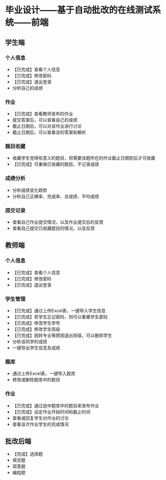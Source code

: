 # 毕业设计——基于自动批改的在线测试系统——前端

## 学生端

### 个人信息
- 【已完成】查看个人信息
- 【已完成】修改密码
- 【已完成】退出登录
- 分析自己的成绩
### 作业
- 【已完成】查看教师发布的作业
- 提交答案后，可以查看自己的成绩
- 截止日期后，可以对该作业进行讨论
- 截止日期后，可以查看该的答案和解析
### 题目收藏
- 收藏学生觉得有意义的题目，但需要该题所在的作业截止日期到后才可收藏
- 【已完成】可重做已收藏的题目，不记录成绩
### 成绩分析
- 分析成绩变化趋势
- 分析自己正确率、完成率、总成绩、平均成绩
### 提交记录
- 查看自己作业提交情况，以及作业提交后的反馈
- 查看自己提交已收藏题目的情况，以及反馈

## 教师端

### 个人信息
- 【已完成】查看个人信息
- 【已完成】修改密码
- 【已完成】退出登录
### 学生管理
- 【已完成】通过上传Excel表，一键导入学生信息
- 【已完成】若学生忘记密码，则可以重置学生密码
- 【已完成】修改学生学号
- 【已完成】修改学生班级
- 【已完成】因转专业等原因退出班级，可以删除学生
- 分析该同学的成绩
- 一键导出学生信息及成绩
### 题库
- 通过上传Excel表，一键导入题库
- 修改或删除题库中的题目
### 作业
- 【已完成】通过选中题库中的题目来发布作业
- 【已完成】设定作业开始时间和截止时间
- 查看或回复学生对作业的讨论
- 查看该次作业学生的完成情况

## 批改后端

- 【完成】选择题
- 填空题
- 简答题
- 编程题
